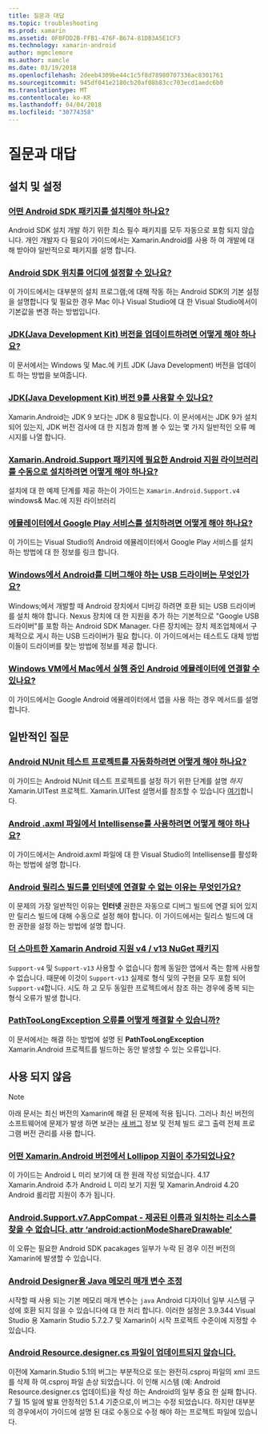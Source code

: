 ```yaml
---
title: 질문과 대답
ms.topic: troubleshooting
ms.prod: xamarin
ms.assetid: 0F0FDD2B-FFB1-476F-B674-81DB3A5E1CF3
ms.technology: xamarin-android
author: mgmclemore
ms.author: mamcle
ms.date: 03/19/2018
ms.openlocfilehash: 2deeb4309be44c1c5f8d78980707336ac8301761
ms.sourcegitcommit: 945df041e2180cb20af08b83cc703ecd1aedc6b0
ms.translationtype: MT
ms.contentlocale: ko-KR
ms.lasthandoff: 04/04/2018
ms.locfileid: "30774358"
---
```

# <a name="frequently-asked-questions"></a>질문과 대답

## <a name="installation--setup"></a>설치 및 설정

### <a name="which-android-sdk-packages-should-i-installinstall-android-sdk-packagesmd"></a>[어떤 Android SDK 패키지를 설치해야 하나요?](install-android-sdk-packages.md)

Android SDK 설치 개발 하기 위한 최소 필수 패키지를 모두 자동으로 포함 되지 않습니다. 개인 개발자 다 필요이 가이드에서는 Xamarin.Android를 사용 하 여 개발에 대해 받아야 일반적으로 패키지를 설명 합니다.

### <a name="where-can-i-set-my-android-sdk-locationsandroid-sdk-locationmd"></a>[Android SDK 위치를 어디에 설정할 수 있나요?](android-sdk-location.md)

이 가이드에서는 대부분의 설치 프로그램;에 대해 작동 하는 Android SDK의 기본 설정을 설명합니다 및 필요한 경우 Mac 이나 Visual Studio에 대 한 Visual Studio에서이 기본값을 변경 하는 방법입니다.

### <a name="how-do-i-update-the-java-development-kit-jdk-versionupdate-jdkmd"></a>[JDK(Java Development Kit) 버전을 업데이트하려면 어떻게 해야 하나요?](update-jdk.md)

이 문서에서는 Windows 및 Mac.에 키트 JDK (Java Development) 버전을 업데이트 하는 방법을 보여줍니다.

### <a name="can-i-use-java-development-kit-jdk-version-9jdk9-errorsmd"></a>[JDK(Java Development Kit) 버전 9를 사용할 수 있나요?](jdk9-errors.md)

Xamarin.Android는 JDK 9 보다는 JDK 8 필요합니다. 이 문서에서는 JDK 9가 설치 되어 있는지, JDK 버전 검사에 대 한 지침과 함께 볼 수 있는 몇 가지 일반적인 오류 메시지를 나열 합니다.


### <a name="how-can-i-manually-install-the-android-support-libraries-required-by-the-xamarinandroidsupport-packagesinstall-android-support-librarymd"></a>[Xamarin.Android.Support 패키지에 필요한 Android 지원 라이브러리를 수동으로 설치하려면 어떻게 해야 하나요?](install-android-support-library.md)

설치에 대 한 예제 단계를 제공 하는이 가이드는 `Xamarin.Android.Support.v4` windows& Mac.에 지원 라이브러리

### <a name="how-do-i-install-google-play-services-in-an-emulatorinstall-gpsmd"></a>[에뮬레이터에서 Google Play 서비스를 설치하려면 어떻게 해야 하나요?](install-gps.md)

이 가이드는 Visual Studio의 Android 에뮬레이터에서 Google Play 서비스를 설치 하는 방법에 대 한 정보를 링크 합니다.

### <a name="what-usb-drivers-do-i-need-to-debug-android-on-windowsandroid-drivers-debug-windowsmd"></a>[Windows에서 Android를 디버그해야 하는 USB 드라이버는 무엇인가요?](android-drivers-debug-windows.md)

Windows;에서 개발할 때 Android 장치에서 디버깅 하려면 호환 되는 USB 드라이버를 설치 해야 합니다. Nexus 장치에 대 한 지원을 추가 하는 기본적으로 "Google USB 드라이버"를 포함 하는 Android SDK Manager.
다른 장치에는 장치 제조업체에서 구체적으로 게시 하는 USB 드라이버가 필요 합니다. 이 가이드에서는 테스트도 대체 방법 이들이 드라이버를 찾는 방법에 정보를 제공 합니다.

### <a name="is-it-possible-to-connect-to-android-emulators-running-on-a-mac-from-a-windows-vmconnect-android-emulator-mac-windowsmd"></a>[Windows VM에서 Mac에서 실행 중인 Android 에뮬레이터에 연결할 수 있나요?](connect-android-emulator-mac-windows.md)

이 가이드에서는 Google Android 에뮬레이터에서 앱을 사용 하는 경우 메서드를 설명 합니다.

## <a name="general-questions"></a>일반적인 질문

### <a name="how-do-i-automate-an-android-nunit-test-projectautomate-android-nunit-testmd"></a>[Android NUnit 테스트 프로젝트를 자동화하려면 어떻게 해야 하나요?](automate-android-nunit-test.md)

이 가이드는 Android NUnit 테스트 프로젝트를 설정 하기 위한 단계를 설명 _하지_ Xamarin.UITest 프로젝트. Xamarin.UITest 설명서를 참조할 수 있습니다 [여기](https://docs.microsoft.com/appcenter/test-cloud/preparing-for-upload/uitest)합니다.

### <a name="how-do-i-enable-intellisense-in-android-axml-filesenable-axml-intellisensemd"></a>[Android .axml 파일에서 Intellisense를 사용하려면 어떻게 해야 하나요?](enable-axml-intellisense.md)

이 가이드에서는 Android.axml 파일에 대 한 Visual Studio의 Intellisense를 활성화 하는 방법에 설명 합니다.

### <a name="why-cant-my-android-release-build-connect-to-the-internetandroid-internetmd"></a>[Android 릴리스 빌드를 인터넷에 연결할 수 없는 이유는 무엇인가요?](android-internet.md)

이 문제의 가장 일반적인 이유는 **인터넷** 권한은 자동으로 디버그 빌드에 연결 되어 있지만 릴리스 빌드에 대해 수동으로 설정 해야 합니다. 이 가이드에서는 릴리스 빌드에 대 한 권한을 설정 하는 방법에 설명 합니다.

### <a name="smarter-xamarin-android-support-v4--v13-nuget-packagesandroid-support-v4v13-librariesmd"></a>[더 스마트한 Xamarin Android 지원 v4 / v13 NuGet 패키지](android-support-v4v13-libraries.md)

`Support-v4` 및 `Support-v13` 사용할 수 없습니다 함께 동일한 앱에서 즉는 함께 사용할 수 없습니다. 때문에 이것이 `Support-v13` 실제로 형식 및의 구현을 모두 포함 되어 `Support-v4`합니다. 시도 하 고 모두 동일한 프로젝트에서 참조 하는 경우에 중복 되는 형식 오류가 발생 합니다.

### <a name="how-do-i-resolve-a-pathtoolongexception-errorpath-too-long-exceptionmd"></a>[PathTooLongException 오류를 어떻게 해결할 수 있습니까?](path-too-long-exception.md)

이 문서에서는 해결 하는 방법에 설명 된 **PathTooLongException** Xamarin.Android 프로젝트를 빌드하는 동안 발생할 수 있는 오류입니다.



## <a name="deprecated"></a>사용 되지 않음

> [!NOTE]
> 아래 문서는 최신 버전의 Xamarin에 해결 된 문제에 적용 됩니다. 그러나 최신 버전의 소프트웨어에 문제가 발생 하면 보관는 [새 버그](~/cross-platform/troubleshooting/questions/howto-file-bug.md) 정보 및 전체 빌드 로그 출력 전체 프로그램 버전 관리를 사용 합니다.

### <a name="what-version-of-xamarinandroid-added-lollipop-supportxa-lollipopmd"></a>[어떤 Xamarin.Android 버전에서 Lollipop 지원이 추가되었나요?](xa-lollipop.md)

이 가이드는 Android L 미리 보기에 대 한 원래 작성 되었습니다. 4.17 Xamarin.Android 추가 Android L 미리 보기 지원 및 Xamarin.Android 4.20 Android 롤리팝 지원이 추가 됩니다.

### <a name="androidsupportv7appcompat---no-resource-found-that-matches-the-given-name-attr-androidactionmodesharedrawablemissing-action-mode-share-drawablemd"></a>[Android.Support.v7.AppCompat - 제공된 이름과 일치하는 리소스를 찾을 수 없습니다. attr ‘android:actionModeShareDrawable’](missing-action-mode-share-drawable.md)

이 오류는 필요한 Android SDK pacakages 일부가 누락 된 경우 이전 버전의 Xamarin에 발생할 수 있습니다.

### <a name="adjusting-java-memory-parameters-for-the-android-designerandroid-designer-java-memorymd"></a>[Android Designer용 Java 메모리 매개 변수 조정](android-designer-java-memory.md)

시작할 때 사용 되는 기본 메모리 매개 변수는 `java` Android 디자이너 일부 시스템 구성에 호환 되지 않을 수 있습니다에 대 한 처리 합니다. 이러한 설정은 3.9.344 Visual Studio 용 Xamarin Studio 5.7.2.7 및 Xamarin이 시작 프로젝트 수준이에 지정할 수 있습니다.

### <a name="my-android-resourcedesignercs-file-will-not-updateresource-designer-wont-updatemd"></a>[Android Resource.designer.cs 파일이 업데이트되지 않습니다.](resource-designer-wont-update.md)

이전에 Xamarin.Studio 5.1의 버그는 부분적으로 또는 완전히.csproj 파일의 xml 코드를 삭제 하 여.csproj 파일 손상 되었습니다. 이 인해 시스템 (예: Android Resource.designer.cs 업데이트)을 작성 하는 Android의 일부 중요 한 실패 합니다. 7 월 15 일에 발표 안정적인 5.1.4 기준으로,이 버그는 수정 되었습니다. 하지만 대부분의 경우에서이 가이드에 설명 된 대로 수동으로 수정 해야 하는 프로젝트 파일에 있습니다.



